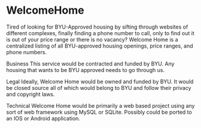# WelcomeHome

Tired of looking for BYU-Approved housing by sifting through websites of different complexes, finally finding a phone number to call, only to find out it is out of your price range or there is no vacancy? Welcome Home is a centralized listing of all BYU-approved housing openings, price ranges, and phone numbers.
 
Business
This service would be contracted and funded by BYU. Any housing that wants to be BYU approved needs to go through us.
 
Legal
Ideally, Welcome Home would be owned and funded by BYU. It would be closed source all of which would belong to BYU and follow their privacy and copyright laws.
 
Technical
Welcome Home would be primarily a web based project using any sort of web framework using MySQL or SQLite. Possibly could be ported to an IOS or Android application.

